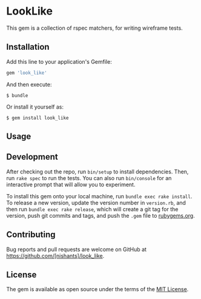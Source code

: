 # LookLike
This gem is a collection of rspec matchers, for writing wireframe tests.


## Installation

Add this line to your application's Gemfile:

```ruby
gem 'look_like'
```

And then execute:

    $ bundle

Or install it yourself as:

    $ gem install look_like

## Usage


## Development

After checking out the repo, run `bin/setup` to install dependencies. Then, run `rake spec` to run the tests. You can also run `bin/console` for an interactive prompt that will allow you to experiment.

To install this gem onto your local machine, run `bundle exec rake install`. To release a new version, update the version number in `version.rb`, and then run `bundle exec rake release`, which will create a git tag for the version, push git commits and tags, and push the `.gem` file to [rubygems.org](https://rubygems.org).

## Contributing

Bug reports and pull requests are welcome on GitHub at https://github.com/[nishants]/look_like. 


## License

The gem is available as open source under the terms of the [MIT License](http://opensource.org/licenses/MIT).

